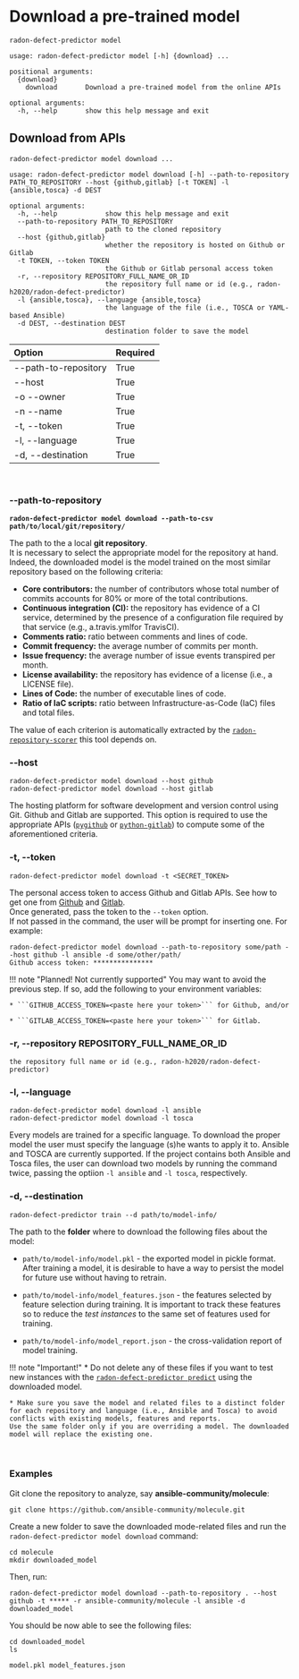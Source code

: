 # Download a pre-trained model

```radon-defect-predictor model```

```text
usage: radon-defect-predictor model [-h] {download} ...

positional arguments:
  {download}
    download       Download a pre-trained model from the online APIs

optional arguments:
  -h, --help       show this help message and exit
```


## Download from APIs
```radon-defect-predictor model download ...```

```text
usage: radon-defect-predictor model download [-h] --path-to-repository PATH_TO_REPOSITORY --host {github,gitlab} [-t TOKEN] -l {ansible,tosca} -d DEST

optional arguments:
  -h, --help            show this help message and exit
  --path-to-repository PATH_TO_REPOSITORY
                        path to the cloned repository
  --host {github,gitlab}
                        whether the repository is hosted on Github or Gitlab
  -t TOKEN, --token TOKEN
                        the Github or Gitlab personal access token
  -r, --repository REPOSITORY_FULL_NAME_OR_ID
                        the repository full name or id (e.g., radon-h2020/radon-defect-predictor)
  -l {ansible,tosca}, --language {ansible,tosca}
                        the language of the file (i.e., TOSCA or YAML-based Ansible)
  -d DEST, --destination DEST
                        destination folder to save the model
```

| Option | Required |
|:---|:---|
| --path-to-repository | True |
| --host | True |
| -o --owner | True |
| -n --name | True |
| -t, --token | True |
| -l, --language | True |
| -d, --destination | True |

<br>

### --path-to-repository 
**```radon-defect-predictor model download --path-to-csv path/to/local/git/repository/```**

The path to the a local **git repository**. <br>
It is necessary to select the appropriate model for the repository at hand.
Indeed, the downloaded model is the model trained on the most similar repository based on the following criteria: 

* **Core contributors:** the number of contributors whose total number of commits accounts for 80% or more of the total contributions.
* **Continuous integration (CI):** the repository has evidence of a CI service, determined by the presence of a configuration file required by that service (e.g., a.travis.ymlfor TravisCI).
* **Comments ratio:** ratio between comments and lines of code.
* **Commit frequency:** the average number of commits per month.
* **Issue frequency:** the average number of issue events transpired per month.
* **License availability:** the repository has evidence of a license (i.e., a LICENSE file).
* **Lines of Code:** the number of executable lines of code. 
* **Ratio of IaC scripts:** ratio between Infrastructure-as-Code (IaC) files and total files.

The value of each criterion is automatically extracted by the [```radon-repository-scorer```](https://github.com/radon-h2020/radon-repository-scorer) this tool depends on. <br>


### --host
```radon-defect-predictor model download --host github``` <br>
```radon-defect-predictor model download --host gitlab```

The hosting platform for software development and version control using Git. Github and Gitlab are supported.
This option is required to use the appropriate APIs ([```pygithub```](https://github.com/PyGithub/PyGithub) or [```python-gitlab```](https://github.com/python-gitlab/python-gitlab)) to compute some of the aforementioned criteria.

### -t, --token
```radon-defect-predictor model download -t <SECRET_TOKEN>``` <br>

The personal access token to access Github and Gitlab APIs.
See how to get one from [Github](https://docs.github.com/en/free-pro-team@latest/github/authenticating-to-github/creating-a-personal-access-token) and [Gitlab](https://docs.gitlab.com/ee/user/profile/personal_access_tokens.html). <br>
Once generated, pass the token to the ```--token``` option. <br>
If not passed in the command, the user will be prompt for inserting one. For example:

```text
radon-defect-predictor model download --path-to-repository some/path --host github -l ansible -d some/other/path/
Github access token: ***************
```

!!! note "Planned! Not currently supported"
    You may want to avoid the previous step. If so, add the following to your environment variables:
    
    * ```GITHUB_ACCESS_TOKEN=<paste here your token>``` for Github, and/or
    
    * ```GITLAB_ACCESS_TOKEN=<paste here your token>``` for Gitlab.

### -r, --repository REPOSITORY_FULL_NAME_OR_ID
    the repository full name or id (e.g., radon-h2020/radon-defect-predictor)
 
### -l, --language
```radon-defect-predictor model download -l ansible``` <br>
```radon-defect-predictor model download -l tosca```

Every models are trained for a specific language. 
To download the proper model the user must specify the language (s)he wants to apply it to.
Ansible and TOSCA are currently supported.
If the project contains both Ansible and Tosca files, the user can download two models by running the command twice, passing the optiion ```-l ansible``` and ```-l tosca```, respectively.


### -d, --destination 
```radon-defect-predictor train --d path/to/model-info/```

The path to the **folder** where to download the following files about the model:

* ```path/to/model-info/model.pkl``` - the exported model in pickle format. After training a model, it is desirable to have a way to persist the model for future use without having to retrain. 

* ```path/to/model-info/model_features.json``` - the features selected by feature selection during training. It is important to track these features so to reduce the *test instances* to the same set of features used for training. 

* ```path/to/model-info/model_report.json``` - the cross-validation report of model training.

!!! note "Important!" 
    * Do not delete any of these files if you want to test new instances with the [```radon-defect-predictor predict```](https://radon-h2020.github.io/radon-defect-prediction-cli/cli/predict/) using the downloaded model.
    
    * Make sure you save the model and related files to a distinct folder for each repository and language (i.e., Ansible and Tosca) to avoid conflicts with existing models, features and reports.
    Use the same folder only if you are overriding a model. The downloaded model will replace the existing one.

<br>

    
### Examples

Git clone the repository to analyze, say **ansible-community/molecule**:

`git clone https://github.com/ansible-community/molecule.git`

Create a new folder to save the downloaded mode-related files and run the `radon-defect-predictor model download` command:

```text
cd molecule
mkdir downloaded_model
```

Then, run:

`radon-defect-predictor model download --path-to-repository . --host github -t ***** -r ansible-community/molecule -l ansible -d downloaded_model`

You should be now able to see the following files:

```text
cd downloaded_model
ls

model.pkl model_features.json
```